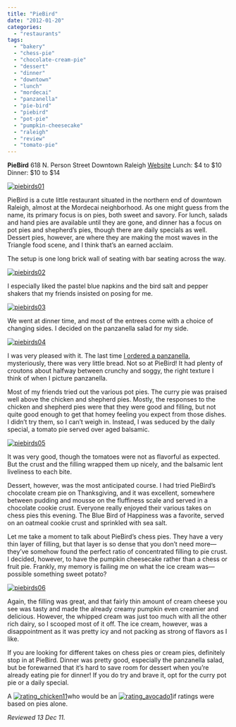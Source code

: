 ```yaml
---
title: "PieBird"
date: "2012-01-20"
categories:
  - "restaurants"
tags:
  - "bakery"
  - "chess-pie"
  - "chocolate-cream-pie"
  - "dessert"
  - "dinner"
  - "downtown"
  - "lunch"
  - "mordecai"
  - "panzanella"
  - "pie-bird"
  - "piebird"
  - "pot-pie"
  - "pumpkin-cheesecake"
  - "raleigh"
  - "review"
  - "tomato-pie"
---
```


**PieBird** 618 N. Person Street Downtown Raleigh [Website](http://piebirdraleigh.com/) Lunch: $4 to $10 Dinner: $10 to $14

[![](http://s3.amazonaws.com/thegourmez-wpmedia/2012/01/piebirds01.jpg "piebirds01")](http://s3.amazonaws.com/thegourmez-wpmedia/2012/01/piebirds01.jpg)

PieBird is a cute little restaurant situated in the northern end of downtown Raleigh, almost at the Mordecai neighborhood. As one might guess from the name, its primary focus is on pies, both sweet and savory. For lunch, salads and hand pies are available until they are gone, and dinner has a focus on pot pies and shepherd’s pies, though there are daily specials as well. Dessert pies, however, are where they are making the most waves in the Triangle food scene, and I think that’s an earned acclaim.

The setup is one long brick wall of seating with bar seating across the way.

[![](http://s3.amazonaws.com/thegourmez-wpmedia/2012/01/piebirds02.jpg "piebirds02")](http://s3.amazonaws.com/thegourmez-wpmedia/2012/01/piebirds02.jpg)

I especially liked the pastel blue napkins and the bird salt and pepper shakers that my friends insisted on posing for me.

[![](http://s3.amazonaws.com/thegourmez-wpmedia/2012/01/piebirds03.jpg "piebirds03")](http://s3.amazonaws.com/thegourmez-wpmedia/2012/01/piebirds03.jpg)

We went at dinner time, and most of the entrees come with a choice of changing sides. I decided on the panzanella salad for my side.

[![](http://s3.amazonaws.com/thegourmez-wpmedia/2012/01/piebirds04.jpg "piebirds04")](http://s3.amazonaws.com/thegourmez-wpmedia/2012/01/piebirds04.jpg)

I was very pleased with it. The last time [I ordered a panzanella](http://www.thegourmez.com/2011/08/carolina-crossroads/), mysteriously, there was very little bread. Not so at PieBird! It had plenty of croutons about halfway between crunchy and soggy, the right texture I think of when I picture panzanella.

Most of my friends tried out the various pot pies. The curry pie was praised well above the chicken and shepherd pies. Mostly, the responses to the chicken and shepherd pies were that they were good and filling, but not quite good enough to get that homey feeling you expect from those dishes. I didn’t try them, so I can’t weigh in. Instead, I was seduced by the daily special, a tomato pie served over aged balsamic.

[![](http://s3.amazonaws.com/thegourmez-wpmedia/2012/01/piebirds05.jpg "piebirds05")](http://s3.amazonaws.com/thegourmez-wpmedia/2012/01/piebirds05.jpg)

It was very good, though the tomatoes were not as flavorful as expected. But the crust and the filling wrapped them up nicely, and the balsamic lent liveliness to each bite.

Dessert, however, was the most anticipated course. I had tried PieBird’s chocolate cream pie on Thanksgiving, and it was excellent, somewhere between pudding and mousse on the fluffiness scale and served in a chocolate cookie crust. Everyone really enjoyed their various takes on chess pies this evening. The Blue Bird of Happiness was a favorite, served on an oatmeal cookie crust and sprinkled with sea salt.

Let me take a moment to talk about PieBird’s chess pies. They have a very thin layer of filling, but that layer is so dense that you don’t need more—they’ve somehow found the perfect ratio of concentrated filling to pie crust. I decided, however, to have the pumpkin cheesecake rather than a chess or fruit pie. Frankly, my memory is failing me on what the ice cream was—possible something sweet potato?

[![](http://s3.amazonaws.com/thegourmez-wpmedia/2012/01/piebirds06.jpg "piebirds06")](http://s3.amazonaws.com/thegourmez-wpmedia/2012/01/piebirds06.jpg)

Again, the filling was great, and that fairly thin amount of cream cheese you see was tasty and made the already creamy pumpkin even creamier and delicious. However, the whipped cream was just too much with all the other rich dairy, so I scooped most of it off. The ice cream, however, was a disappointment as it was pretty icy and not packing as strong of flavors as I like.

If you are looking for different takes on chess pies or cream pies, definitely stop in at PieBird. Dinner was pretty good, especially the panzanella salad, but be forewarned that it’s hard to save room for dessert when you’re already eating pie for dinner! If you do try and brave it, opt for the curry pot pie or a daily special.

A [![](http://s3.amazonaws.com/thegourmez-wpmedia/2009/02/rating_chicken11.gif "rating_chicken11")](http://s3.amazonaws.com/thegourmez-wpmedia/2009/02/rating_chicken11.gif)who would be an [![](http://s3.amazonaws.com/thegourmez-wpmedia/2009/02/rating_avocado1.gif "rating_avocado1")](http://s3.amazonaws.com/thegourmez-wpmedia/2009/02/rating_avocado1.gif)if ratings were based on pies alone.

_Reviewed 13 Dec 11._
